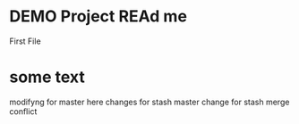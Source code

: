 # DEMO Project REAd me

First File

# some text
 
 
 modifyng for master here
 changes for stash
 master change for stash merge conflict